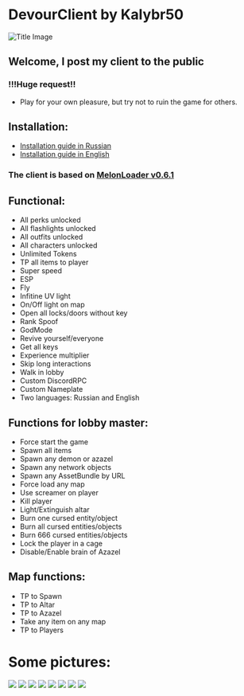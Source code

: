 # DevourClient by Kalybr50
![Title Image](https://i.imgur.com/WPorL6a.png)

## Welcome, I post my client to the public
### !!!Huge request!!
* Play for your own pleasure, but try not to ruin the game for others.

## Installation:
* [Installation guide in Russian](https://telegra.ph/Gajd-po-ustanovke-DevourClienta---RUS-06-29)
* [Installation guide in English](https://telegra.ph/DevourClient-installation-guide---ENG-06-29)

### The client is based on [MelonLoader v0.6.1](https://github.com/LavaGang/MelonLoader)

## Functional:

* All perks unlocked
* All flashlights unlocked
* All outfits unlocked
* All characters unlocked
* Unlimited Tokens
* TP all items to player
* Super speed
* ESP
* Fly
* Infitine UV light
* On/Off light on map
* Open all locks/doors without key
* Rank Spoof
* GodMode
* Revive yourself/everyone
* Get all keys
* Experience multiplier
* Skip long interactions
* Walk in lobby
* Custom DiscordRPC
* Custom Nameplate
* Two languages: Russian and English

## Functions for lobby master:

* Force start the game
* Spawn all items
* Spawn any demon or azazel
* Spawn any network objects
* Spawn any AssetBundle by URL
* Force load any map
* Use screamer on player
* Kill player
* Light/Extinguish altar
* Burn one cursed entity/object
* Burn all cursed entities/objects
* Burn 666 cursed entities/objects
* Lock the player in a cage
* Disable/Enable brain of Azazel

## Map functions:

* TP to Spawn
* TP to Altar
* TP to Azazel
* Take any item on any map
* TP to Players


# Some pictures:
![](https://i.imgur.com/vlExoOb.png)
![](https://i.imgur.com/GzMH2Qz.png)
![](https://i.imgur.com/fQE7Dmf.png)
![](https://i.imgur.com/rAPxKWy.png)
![](https://i.imgur.com/0zjYaaU.png)
![](https://i.imgur.com/22XM0Vr.png)
![](https://i.imgur.com/85FqabT.png)
![](https://i.imgur.com/hPfccOz.png)
